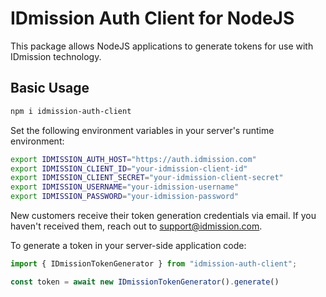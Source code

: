 # IDmission Auth Client for NodeJS

This package allows NodeJS applications to generate tokens for use with IDmission technology.

## Basic Usage

```bash
npm i idmission-auth-client
```

Set the following environment variables in your server's runtime environment:

```bash
export IDMISSION_AUTH_HOST="https://auth.idmission.com"
export IDMISSION_CLIENT_ID="your-idmission-client-id"
export IDMISSION_CLIENT_SECRET="your-idmission-client-secret"
export IDMISSION_USERNAME="your-idmission-username"
export IDMISSION_PASSWORD="your-idmission-password"
```

New customers receive their token generation credentials via email. If you haven't received them, reach out to support@idmission.com.

To generate a token in your server-side application code:

```typescript
import { IDmissionTokenGenerator } from "idmission-auth-client";

const token = await new IDmissionTokenGenerator().generate()
```

